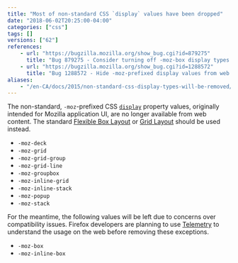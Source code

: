 ```yaml
---
title: "Most of non-standard CSS `display` values have been dropped"
date: "2018-06-02T20:25:00-04:00"
categories: ["css"]
tags: []
versions: ["62"]
references:
    - url: "https://bugzilla.mozilla.org/show_bug.cgi?id=879275"
      title: "Bug 879275 - Consider turning off -moz-box display types in untrusted stylesheets"
    - url: "https://bugzilla.mozilla.org/show_bug.cgi?id=1288572"
      title: "Bug 1288572 - Hide -moz-prefixed display values from web content"
aliases:
    - "/en-CA/docs/2015/non-standard-css-display-types-will-be-removed/"
---
```

The non-standard, `-moz`-prefixed CSS [`display`](https://developer.mozilla.org/docs/Web/CSS/display) property values, originally intended for Mozilla application UI, are no longer available from web content. The standard [Flexible Box Layout](https://developer.mozilla.org/docs/Web/CSS/CSS_Flexible_Box_Layout) or [Grid Layout](https://developer.mozilla.org/docs/Web/CSS/CSS_Grid_Layout) should be used instead.

* `-moz-deck`
* `-moz-grid`
* `-moz-grid-group`
* `-moz-grid-line`
* `-moz-groupbox`
* `-moz-inline-grid`
* `-moz-inline-stack`
* `-moz-popup`
* `-moz-stack`

For the meantime, the following values will be left due to concerns over compatibility issues. Firefox developers are planning to use [Telemetry](https://wiki.mozilla.org/Telemetry) to understand the usage on the web before removing these exceptions.

* `-moz-box`
* `-moz-inline-box`

